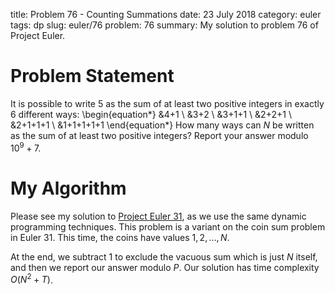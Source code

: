 title: Problem 76 - Counting Summations
date: 23 July 2018
category: euler
tags: dp
slug: euler/76
problem: 76
summary: My solution to problem 76 of Project Euler.

# Problem Statement

It is possible to write 5 as the sum of at least two positive integers in exactly 6 different ways:
\begin{equation*}
	&4+1 \\
	&3+2 \\
	&3+1+1 \\
	&2+2+1 \\
	&2+1+1+1 \\
	&1+1+1+1+1
\end{equation*}
How many ways can $N$ be written as the sum of at least two positive integers?
Report your answer modulo $10^9 + 7$.

# My Algorithm

Please see my solution to [Project Euler 31](../31/), as we use the same dynamic programming techniques.
This problem is a variant on the coin sum problem in Euler 31.
This time, the coins have values $1,2,\ldots,N$.

At the end, we subtract 1 to exclude the vacuous sum which is just $N$ itself, and then we report our answer modulo $P$.
Our solution has time complexity $O(N^2 + T)$.
